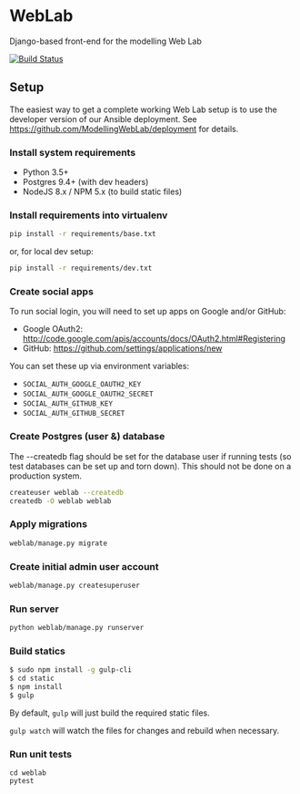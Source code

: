 # WebLab
Django-based front-end for the modelling Web Lab

[![Build Status](https://travis-ci.org/ModellingWebLab/WebLab.svg?branch=master)](https://travis-ci.org/ModellingWebLab/WebLab)

## Setup

The easiest way to get a complete working Web Lab setup is to use the developer version of our Ansible deployment.
See https://github.com/ModellingWebLab/deployment for details.

### Install system requirements

* Python 3.5+
* Postgres 9.4+ (with dev headers)
* NodeJS 8.x / NPM 5.x (to build static files)

### Install requirements into virtualenv

```bash
pip install -r requirements/base.txt
```

or, for local dev setup:

```bash
pip install -r requirements/dev.txt
```

### Create social apps

To run social login, you will need to set up apps on Google and/or GitHub:

* Google OAuth2: http://code.google.com/apis/accounts/docs/OAuth2.html#Registering
* GitHub: https://github.com/settings/applications/new

You can set these up via environment variables:
* `SOCIAL_AUTH_GOOGLE_OAUTH2_KEY`
* `SOCIAL_AUTH_GOOGLE_OAUTH2_SECRET`
* `SOCIAL_AUTH_GITHUB_KEY`
* `SOCIAL_AUTH_GITHUB_SECRET`


### Create Postgres (user &) database

The --createdb flag should be set for the database user if running tests (so test databases can be set up and torn down). This should not be done on a production system.

```bash
createuser weblab --createdb
createdb -O weblab weblab
```

### Apply migrations

```bash
weblab/manage.py migrate
```

### Create initial admin user account

```bash
weblab/manage.py createsuperuser
```

### Run server

```bash
python weblab/manage.py runserver
```

### Build statics

```bash
$ sudo npm install -g gulp-cli
$ cd static
$ npm install
$ gulp
```

By default, `gulp` will just build the required static files.

`gulp watch` will watch the files for changes and rebuild when necessary.


### Run unit tests

```
cd weblab
pytest
```
